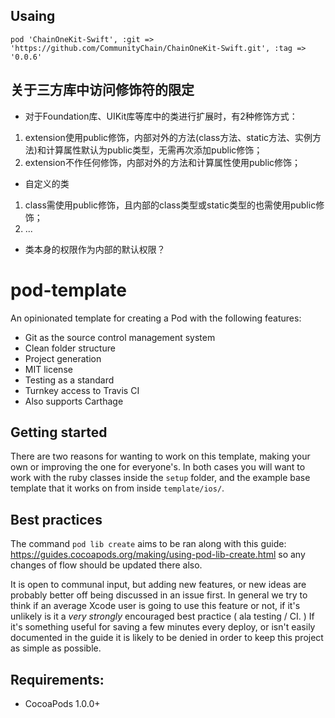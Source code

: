 ## Usaing
```
pod 'ChainOneKit-Swift', :git => 'https://github.com/CommunityChain/ChainOneKit-Swift.git', :tag => '0.0.6'
```


## 关于三方库中访问修饰符的限定

* 对于Foundation库、UIKit库等库中的类进行扩展时，有2种修饰方式：
 1. extension使用public修饰，内部对外的方法(class方法、static方法、实例方法)和计算属性默认为public类型，无需再次添加public修饰；
 2. extension不作任何修饰，内部对外的方法和计算属性使用public修饰；

* 自定义的类
 1. class需使用public修饰，且内部的class类型或static类型的也需使用public修饰；
 2. ...

 
* 类本身的权限作为内部的默认权限？ 






pod-template
============

An opinionated template for creating a Pod with the following features:

- Git as the source control management system
- Clean folder structure
- Project generation
- MIT license
- Testing as a standard
- Turnkey access to Travis CI
- Also supports Carthage

## Getting started

There are two reasons for wanting to work on this template, making your own or improving the one for everyone's. In both cases you will want to work with the ruby classes inside the `setup` folder, and the example base template that it works on from inside `template/ios/`. 

## Best practices

The command `pod lib create` aims to be ran along with this guide: https://guides.cocoapods.org/making/using-pod-lib-create.html so any changes of flow should be updated there also.

It is open to communal input, but adding new features, or new ideas are probably better off being discussed in an issue first. In general we try to think if an average Xcode user is going to use this feature or not, if it's unlikely is it a _very strongly_ encouraged best practice ( ala testing / CI. ) If it's something useful for saving a few minutes every deploy, or isn't easily documented in the guide it is likely to be denied in order to keep this project as simple as possible.

## Requirements:

- CocoaPods 1.0.0+